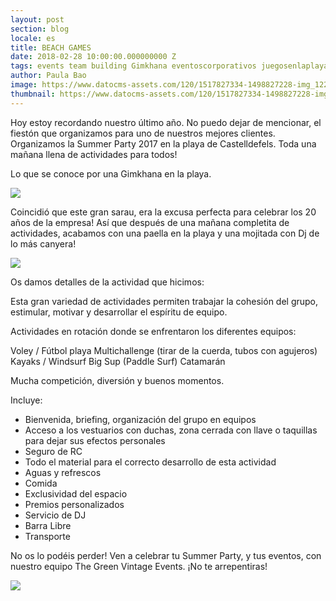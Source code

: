 ```yaml
---
layout: post
section: blog
locale: es
title: BEACH GAMES
date: 2018-02-28 10:00:00.000000000 Z
tags: events team building Gimkhana eventoscorporativos juegosenlaplaya
author: Paula Bao
image: https://www.datocms-assets.com/120/1517827334-1498827228-img_1221.jpg?w=1024&fm=jpg
thumbnail: https://www.datocms-assets.com/120/1517827334-1498827228-img_1221.jpg?w=105&fm=jpg
---
```


Hoy estoy recordando nuestro último año. No puedo dejar de mencionar, el fiestón que organizamos para uno de nuestros mejores clientes. 
Organizamos la Summer Party 2017 en la playa de Castelldefels. 
Toda una mañana llena de actividades para todos!

<!--more-->

Lo que se conoce por una Gimkhana en la playa. 

![](https://www.datocms-assets.com/120/1517827521-1498827238-img_1209.jpg)

Coincidió que este gran sarau, era la excusa perfecta para celebrar los 20 años de la empresa! Así que después de una mañana completita de actividades, acabamos con una paella en la playa y una mojitada con Dj de lo más canyera!

![](https://www.datocms-assets.com/120/1517827533-softonic-team-building-20-years-160617_20.JPG)

Os damos detalles de la actividad que hicimos:

Esta gran variedad de actividades permiten trabajar la cohesión del grupo, estimular, motivar y desarrollar el espíritu de equipo.

Actividades en rotación donde se enfrentaron los diferentes equipos:

Voley / Fútbol playa
Multichallenge (tirar de la cuerda, tubos con agujeros)
Kayaks / Windsurf
Big Sup (Paddle Surf)
Catamarán

Mucha competición, diversión y buenos momentos.

Incluye:
- Bienvenida, briefing, organización del grupo en equipos
- Acceso a los vestuarios con duchas, zona cerrada con llave o taquillas para dejar sus efectos personales
- Seguro de RC
- Todo el material para el correcto desarrollo de esta actividad
- Aguas y refrescos
- Comida
- Exclusividad del espacio
- Premios personalizados
- Servicio de DJ
- Barra Libre
- Transporte

No os lo podéis perder!
Ven a celebrar tu Summer Party, y tus eventos, con nuestro equipo The Green Vintage Events. ¡No te arrepentiras!

![](https://www.datocms-assets.com/120/1517827544-softonic-team-building-20-years-160617_16.JPG)
